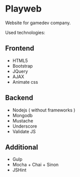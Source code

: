 # Playweb

Website for gamedev company.

Used technologies:

## Frontend

- HTML5
- Bootstrap
- JQuery
- AJAX
- Animate css

## Backend
- Nodejs ( without frameworks )
- Mongodb
- Mustache
- Underscore
- Validate JS

## Additional
- Gulp
- Mocha + Chai + Sinon
- JSHint
